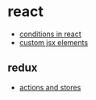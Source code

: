 # react

- [conditions in react](_notes/2017-06/30-048.md)
- [custom jsx elements](_notes/2017-06/30-047.md)

## redux

- [actions and stores](_notes/2017-06/30-050.md)
